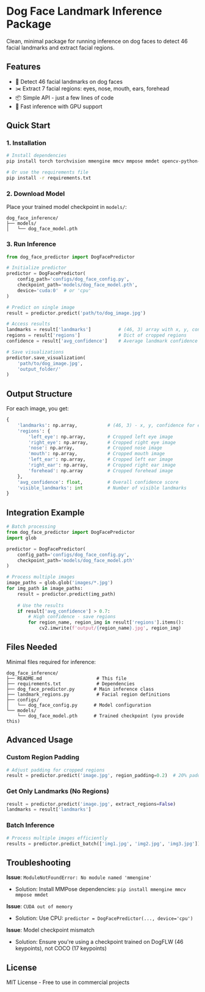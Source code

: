# Dog Face Landmark Inference Package

Clean, minimal package for running inference on dog faces to detect 46 facial landmarks and extract facial regions.

## Features

- 🎯 Detect 46 facial landmarks on dog faces
- ✂️ Extract 7 facial regions: eyes, nose, mouth, ears, forehead
- 📦 Simple API - just a few lines of code
- 🚀 Fast inference with GPU support

## Quick Start

### 1. Installation

```bash
# Install dependencies
pip install torch torchvision mmengine mmcv mmpose mmdet opencv-python-headless numpy

# Or use the requirements file
pip install -r requirements.txt
```

### 2. Download Model

Place your trained model checkpoint in `models/`:
```
dog_face_inference/
├── models/
│   └── dog_face_model.pth
```

### 3. Run Inference

```python
from dog_face_predictor import DogFacePredictor

# Initialize predictor
predictor = DogFacePredictor(
    config_path='configs/dog_face_config.py',
    checkpoint_path='models/dog_face_model.pth',
    device='cuda:0'  # or 'cpu'
)

# Predict on single image
result = predictor.predict('path/to/dog_image.jpg')

# Access results
landmarks = result['landmarks']          # (46, 3) array with x, y, confidence
regions = result['regions']              # Dict of cropped regions
confidence = result['avg_confidence']    # Average landmark confidence

# Save visualizations
predictor.save_visualization(
    'path/to/dog_image.jpg',
    'output_folder/'
)
```

## Output Structure

For each image, you get:

```python
{
    'landmarks': np.array,           # (46, 3) - x, y, confidence for each landmark
    'regions': {
        'left_eye': np.array,        # Cropped left eye image
        'right_eye': np.array,       # Cropped right eye image
        'nose': np.array,            # Cropped nose image
        'mouth': np.array,           # Cropped mouth image
        'left_ear': np.array,        # Cropped left ear image
        'right_ear': np.array,       # Cropped right ear image
        'forehead': np.array         # Cropped forehead image
    },
    'avg_confidence': float,         # Overall confidence score
    'visible_landmarks': int         # Number of visible landmarks
}
```

## Integration Example

```python
# Batch processing
from dog_face_predictor import DogFacePredictor
import glob

predictor = DogFacePredictor(
    config_path='configs/dog_face_config.py',
    checkpoint_path='models/dog_face_model.pth'
)

# Process multiple images
image_paths = glob.glob('images/*.jpg')
for img_path in image_paths:
    result = predictor.predict(img_path)
    
    # Use the results
    if result['avg_confidence'] > 0.7:
        # High confidence - save regions
        for region_name, region_img in result['regions'].items():
            cv2.imwrite(f'output/{region_name}.jpg', region_img)
```

## Files Needed

Minimal files required for inference:

```
dog_face_inference/
├── README.md                    # This file
├── requirements.txt             # Dependencies
├── dog_face_predictor.py       # Main inference class
├── landmark_regions.py          # Facial region definitions
├── configs/
│   └── dog_face_config.py      # Model configuration
└── models/
    └── dog_face_model.pth      # Trained checkpoint (you provide this)
```

## Advanced Usage

### Custom Region Padding

```python
# Adjust padding for cropped regions
result = predictor.predict('image.jpg', region_padding=0.2)  # 20% padding
```

### Get Only Landmarks (No Regions)

```python
result = predictor.predict('image.jpg', extract_regions=False)
landmarks = result['landmarks']
```

### Batch Inference

```python
# Process multiple images efficiently
results = predictor.predict_batch(['img1.jpg', 'img2.jpg', 'img3.jpg'])
```

## Troubleshooting

**Issue**: `ModuleNotFoundError: No module named 'mmengine'`
- Solution: Install MMPose dependencies: `pip install mmengine mmcv mmpose mmdet`

**Issue**: `CUDA out of memory`
- Solution: Use CPU: `predictor = DogFacePredictor(..., device='cpu')`

**Issue**: Model checkpoint mismatch
- Solution: Ensure you're using a checkpoint trained on DogFLW (46 keypoints), not COCO (17 keypoints)

## License

MIT License - Free to use in commercial projects
